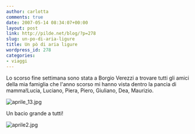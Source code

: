 ```yaml
---
author: carlotta
comments: true
date: 2007-05-14 08:34:07+00:00
layout: post
link: http://pilde.net/blog/?p=278
slug: un-po-di-aria-ligure
title: Un pò di aria ligure
wordpress_id: 278
categories:
- viaggi
---
```


Lo scorso fine settimana sono stata a Borgio Verezzi a trovare tutti gli amici della mia famiglia che l'anno scorso mi hanno vista dentro la pancia di mamma!Lucia, Luciano, Piera, Piero, Giuliano, Dea, Maurizio.

![aprile_13.jpg](http://pilde.net/blog/wp-content/uploads/2007/05/aprile_13.jpg)

Un bacio grande a tutti!

![aprile2.jpg](http://pilde.net/blog/wp-content/uploads/2007/05/aprile2.jpg)
